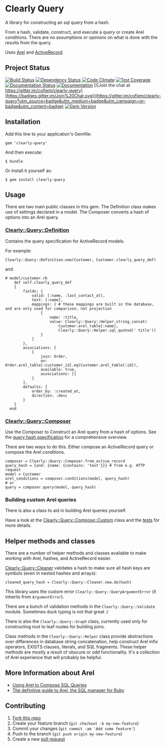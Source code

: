 # Clearly Query

A library for constructing an sql query from a hash.

From a hash, validate, construct, and execute a query or create Arel conditions.
There are no assumptions or opinions on what is done with the results from the query.

Uses [Arel](https://github.com/rails/arel) and [ActiveRecord](https://github.com/rails/rails/tree/master/activerecord).

## Project Status

[![Build Status](https://travis-ci.org/cofiem/clearly-query.svg?branch=master)](https://travis-ci.org/cofiem/clearly-query)
[![Dependency Status](https://gemnasium.com/cofiem/clearly-query.svg)](https://gemnasium.com/cofiem/clearly-query)
[![Code Climate](https://codeclimate.com/github/cofiem/clearly-query/badges/gpa.svg)](https://codeclimate.com/github/cofiem/clearly-query)
[![Test Coverage](https://codeclimate.com/github/cofiem/clearly-query/badges/coverage.svg)](https://codeclimate.com/github/cofiem/clearly-query/coverage)
[![Documentation Status](https://inch-ci.org/github/cofiem/clearly-query.svg?branch=master)](https://inch-ci.org/github/cofiem/clearly-query)
[![Documentation](https://img.shields.io/badge/docs-rdoc.info-blue.svg)](http://www.rubydoc.info/github/cofiem/clearly-query)
[![Join the chat at https://gitter.im/cofiem/clearly-query](https://badges.gitter.im/Join%20Chat.svg)](https://gitter.im/cofiem/clearly-query?utm_source=badge&utm_medium=badge&utm_campaign=pr-badge&utm_content=badge)
[![Gem Version](https://badge.fury.io/rb/clearly-query.svg)](https://badge.fury.io/rb/clearly-query)

## Installation

Add this line to your application's Gemfile:

    gem 'clearly-query'

And then execute:

    $ bundle

Or install it yourself as:

    $ gem install clearly-query

## Usage

There are two main public classes in this gem. 
The Definition class makes use of settings declared in a model.
The Composer converts a hash of options into an Arel query.

### [Clearly::Query::Definition](./lib/clearly/query/definition.rb)

Contains the query specification for ActiveRecord models.

For example:

    Clearly::Query::Definition.new(Customer, Customer.clearly_query_def)

and

    # model/customer.rb
        def self.clearly_query_def
        {
            fields: {
                valid: [:name, :last_contact_at],
                text: [:name],
                mappings: [ # these mappings are built in the database, and are only used for comparison, not projection
                    {
                        name: :title,
                        value: Clearly::Query::Helper.string_concat(
                            Customer.arel_table[:name],
                            Clearly::Query::Helper.sql_quoted(' title'))
                    }
                ]
            },
            associations: [
                {
                    join: Order,
                    on: Order.arel_table[:customer_id].eq(Customer.arel_table[:id]),
                    available: true,
                    associations: []
                }
            ],
            defaults: {
                order_by: :created_at,
                direction: :desc
            }
        }
      end

### [Clearly::Query::Composer](./lib/clearly/query/composer.rb)

Use the Composer to Construct an Arel query from a hash of options.
See the [query hash specification](SPEC.md) for a comprehensive overview.

There are two ways to do this. Either compose an ActiveRecord query or compose the Arel conditions.

    composer = Clearly::Query::Composer.from_active_record
    query_hash = {and: {name: {contains: 'test'}}} # from e.g. HTTP request
    model = Customer
    arel_conditions = composer.conditions(model, query_hash)
    # or
    query = composer.query(model, query_hash)

### Building custom Arel queries

There is also a class to aid in building Arel queries yourself.

Have a look at the [Clearly::Query::Compose::Custom](./lib/clearly/query/compose/custom.rb) class and the
[tests](./spec/lib/clearly/query/compose/custom_spec.rb)
for more details.

## Helper methods and classes

There are a number of helper methods and classes available to make working with Arel, hashes, and ActiveRecord easier.

[Clearly::Query::Cleaner](./lib/clearly/query/cleaner.rb) validates a hash to make sure all hash keys are symbols (even in nested hashes and arrays):
 
    cleaned_query_hash = Clearly::Query::Cleaner.new.do(hash)

This library uses the custom error `Clearly::Query::QueryArgumentError` (it inherits from `ArgumentError`).

There are a bunch of validation methods in the `Clearly::Query::Validate` module. Sometimes duck typing is not that great :/

There is also the `Clearly::Query::Graph` class, currently used only for constructing root to leaf routes for building joins.

Class methods in the `Clearly::Query::Helper` class provide abstractions over differences in database string concatenation,
help construct Arel infix operators, EXISTS clauses, literals, and SQL fragments. 
These helper methods are mostly a result of obscure or odd functionality. 
It's a collection of Arel experience that will probably be helpful.

## More Information about Arel

 - [Using Arel to Compose SQL Queries](http://robots.thoughtbot.com/using-arel-to-compose-sql-queries)
 - [The definitive guide to Arel, the SQL manager for Ruby](http://jpospisil.com/2014/06/16/the-definitive-guide-to-arel-the-sql-manager-for-ruby.html)

## Contributing

1. [Fork this repo](https://github.com/cofiem/clearly-query/fork)
2. Create your feature branch (`git checkout -b my-new-feature`)
3. Commit your changes (`git commit -am 'Add some feature'`)
4. Push to the branch (`git push origin my-new-feature`)
5. Create a new [pull request](https://github.com/cofiem/clearly-query/compare)